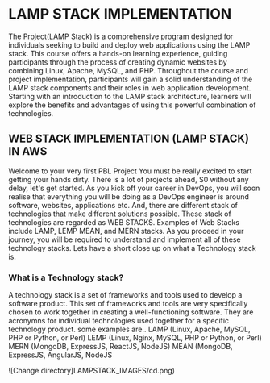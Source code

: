 # LAMP STACK IMPLEMENTATION
The Project(LAMP Stack) is a comprehensive program designed for individuals seeking to build and deploy web
applications using the LAMP stack. This course offers a hands-on learning experience, guiding participants through the
process of creating dynamic websites by combining Linux, Apache, MySQL, and PHP. Throughout the course and project
implementation, participants will gain a solid understanding of the LAMP stack components and their roles in web
application development. Starting with an introduction to the LAMP stack architecture, learners will explore the
benefits and advantages of using this powerful combination of technologies.

## WEB STACK IMPLEMENTATION (LAMP STACK) IN AWS
Welcome to your very first PBL Project
You must be really excited to start getting your hands dirty. There is a lot of projects ahead, S0 without any delay, let's
get started.
As you kick off your career in DevOps, you will soon realise that everything you will be doing as a DevOps engineer is
around software, websites, applications etc. And, there are different stack of technologies that make different solutions
possible. These stack of technologies are regarded as WEB STACKS. Examples of Web Stacks include LAMP, LEMP
MEAN, and MERN stacks. As you proceed in your journey, you will be required to understand and implement all of these
technology stacks. Lets have a short close up on what a Technology stack is.

### What is a Technology stack?
A technology stack is a set of frameworks and tools used to develop a software product. This set of frameworks and
tools are very specifically chosen to work together in creating a well-functioning software. They are acronymns for
individual technologies used together for a specific technology product. some examples are..
LAMP (Linux, Apache, MySQL, PHP or Python, or Perl)
LEMP (Linux, Nginx, MySQL, PHP or Python, or Perl)
MERN (MongoDB, ExpressJS, ReactJS, NodeJS)
MEAN (MongoDB, ExpressJS, AngularJS, NodeJS

![Change directory]LAMPSTACK_IMAGES/cd.png)
